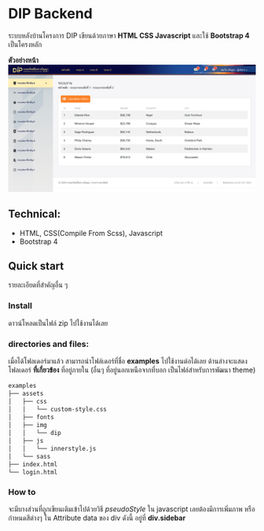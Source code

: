 # DIP Backend

ระบบหลังบ้านโครงการ DIP เขียนด้วยภาษา **HTML CSS Javascript** และใช้ **Bootstrap 4** เป็นโครงหลัก

**ตัวอย่างหน้า**
![alt text](examples/assets/img/dip/screencapture/home.jpg "Home DIP Backend")


## Technical:
- HTML, CSS(Compile From Scss), Javascript
- Bootstrap 4


## Quick start
รายละเอียดที่สำคัญอื่น ๆ
### Install
ดาวน์โหลดเป็นไฟล์ zip ไปใช้งานได้เลย

### directories and files:
เมื่อได้โฟลเดอร์มาแล้ว สามารถนำโฟล์เดอร์ที่ชื่อ **examples** ไปใช้งานต่อได้เลย ด้านล่างจะแสดงโฟลเดอร์ **ที่เกี่ยวข้อง** ที่อยู่ภายใน (อื่นๆ ที่อยู่นอกเหนือจากที่บอก เป็นไฟล์สำหรับการพัฒนา theme)

```
examples
├── assets
│   ├── css
│   │   └── custom-style.css
│   ├── fonts
│   ├── img
│   │   └── dip
│   ├── js
│   │   └── innerstyle.js
│   └── sass
├── index.html
└── login.html
```

### How to

จะมีบางส่วนที่ถูกเขียนเติมเข้าไปด้วยวิธี *pseudoStyle* ใน javascript เลยต้องมีการเพิ่มภาพ หรือกำหนดสีต่างๆ ใน Attribute data ของ div ดังนี้ อยู่ที่ **div.sidebar**